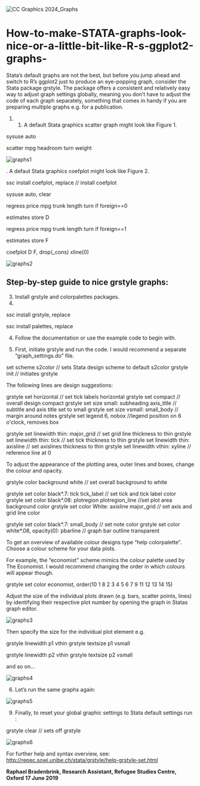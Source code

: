 
![CC Graphics 2024_Graphs](https://github.com/csae-coders-corner/How-to-make-STATA-graphs-look-nice-or-a-little-bit-like-R-s-ggplot2-graphs-/assets/148211163/9bdce22e-23e8-4ae7-bdec-582eeab0c726)

# How-to-make-STATA-graphs-look-nice-or-a-little-bit-like-R-s-ggplot2-graphs-
Stata’s default graphs are not the best, but before you jump ahead and switch to R’s ggplot2 just to produce an eye-popping graph, consider the Stata package grstyle. The package offers a consistent and relatively easy way to adjust graph settings globally, meaning you don’t have to adjust the code of each graph separately, something that comes in handy if you are preparing multiple graphs e.g. for a publication.

1. 1)	A default Stata graphics scatter graph might look like Figure 1. 

sysuse auto

scatter mpg headroom turn weight


![graphs1](https://github.com/csae-coders-corner/How-to-make-STATA-graphs-look-nice-or-a-little-bit-like-R-s-ggplot2-graphs-/assets/148211163/21684b47-3689-4da5-a723-4c73f4723a28)


. A defaut Stata graphics coefplot might look like Figure 2.

ssc install coefplot, replace				// install coefplot

sysuse auto, clear

regress price mpg trunk length turn if foreign==0

estimates store D

regress price mpg trunk length turn if foreign==1

estimates store F

coefplot D F, drop(_cons) xline(0)

![graphs2](https://github.com/csae-coders-corner/How-to-make-STATA-graphs-look-nice-or-a-little-bit-like-R-s-ggplot2-graphs-/assets/148211163/12bbec1d-b71d-448c-b354-fb56a9c1719a)


## Step-by-step guide to nice grstyle graphs:

3. Install grstyle and colorpalettes packages.
4. 	
ssc install grstyle, replace

ssc install palettes, replace	

4. Follow the documentation or use the example code to begin with.

5. First, initiate grstyle and run the code. I would recommend a separate “graph_settings.do” file. 

set scheme s2color		// sets Stata design scheme to default s2color
grstyle init			// initiates grstyle


The following lines are design suggestions:
		
grstyle set horizontal 				// set tick labels horizontal 
grstyle set compact					// overall design compact
grstyle set size small: subheading axis_title // subtitle and axis title set to small
grstyle set size vsmall: small_body 		// margin around notes
grstyle set legend 6, nobox			//legend position on 6 o'clock, removes box

grstyle set linewidth thin: major_grid 		// set grid line thickness to thin
grstyle set linewidth thin: tick 	      		// set tick thickness to thin
grstyle set linewidth thin: axisline 	       // set axislines thickness to thin
grstyle set linewidth vthin: xyline 			// reference line at 0


To adjust the appearance of the plotting area, outer lines and boxes, change the colour and opacity.

grstyle color background white 			// set overall background to white

grstyle set color black*.7: tick tick_label 		// set tick and tick label color
grstyle set color black*.08: plotregion plotregion_line	//set plot area background color
grstyle set color White: axisline  major_grid 	// set axis and grid line color

grstyle set color black*.7: small_body 			// set note color 
grstyle set color white*.08, opacity(0): pbarline 	// graph bar outline transparent



To get an overview of available colour designs type “help colorpalette”. Choose a colour scheme for your data plots.


For example, the “economist” scheme mimics the colour palette used by The Economist. I would recommend changing the order in which colours will appear though.

grstyle set color economist, order(10 1 8 2 3 4 5 6 7 9 11 12 13 14 15)

Adjust the size of the individual plots drawn (e.g. bars, scatter points, lines) by identifying their respective plot number by opening the graph in Statas graph editor.

![graphs3](https://github.com/csae-coders-corner/How-to-make-STATA-graphs-look-nice-or-a-little-bit-like-R-s-ggplot2-graphs-/assets/148211163/dc3453a8-e29e-4947-a857-b5087ead70d0)


Then specify the size for the individual plot element e.g.

grstyle linewidth p1 vthin 
grstyle textsize p1 vsmall 

grstyle linewidth p2 vthin 
grstyle textsize p2 vsmall    

and so on…

![graphs4](https://github.com/csae-coders-corner/How-to-make-STATA-graphs-look-nice-or-a-little-bit-like-R-s-ggplot2-graphs-/assets/148211163/3ab486f5-9cc5-4dc4-a141-87181363b5bd)


6. Let’s run the same graphs again:
   
![graphs5](https://github.com/csae-coders-corner/How-to-make-STATA-graphs-look-nice-or-a-little-bit-like-R-s-ggplot2-graphs-/assets/148211163/72ae4d0f-bd66-4e80-9bac-560cee9af9fb)


9. Finally, to reset your global graphic settings to Stata default settings run :
    
grstyle clear		 // sets off grstyle

![graphs6](https://github.com/csae-coders-corner/How-to-make-STATA-graphs-look-nice-or-a-little-bit-like-R-s-ggplot2-graphs-/assets/148211163/6d6f4738-52ba-4b22-9a73-2718f6c7ee1c)


For further help and syntax overview, see: http://repec.sowi.unibe.ch/stata/grstyle/help-grstyle-set.html


**Raphael Bradenbrink, Research Assistant, Refugee Studies Centre, Oxford**
**17 June 2019**
